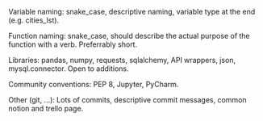 Variable naming: snake_case, descriptive naming, variable type at the end (e.g. cities_lst).

Function naming: snake_case, should describe the actual purpose of the function with a verb. Preferrably short.

Libraries: pandas, numpy, requests, sqlalchemy, API wrappers, json, mysql.connector. Open to additions.

Community conventions: PEP 8, Jupyter, PyCharm.

Other (git, ...): Lots of commits, descriptive commit messages, common notion and trello page.